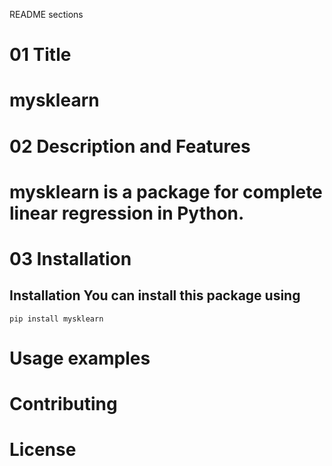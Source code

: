 README sections
# 01 Title
# mysklearn
# 02 Description and Features
# mysklearn is a package for complete **linear regression** in Python.
# 03 Installation
## Installation You can install this package using
``` pip install mysklearn ```
# Usage examples
# Contributing
# License